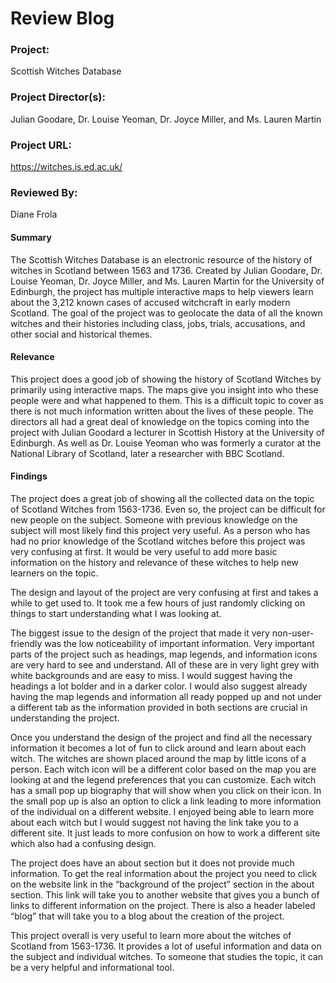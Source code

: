 # **Review Blog**

### **Project:** 
Scottish Witches Database

### **Project Director(s):** 
Julian Goodare, Dr. Louise Yeoman, Dr. Joyce Miller, and Ms. Lauren Martin

### **Project URL:** 
https://witches.is.ed.ac.uk/

### **Reviewed By:** 
Diane Frola


#### **Summary**
The Scottish Witches Database is an electronic resource of the history of witches in Scotland between 1563 and 1736. Created by Julian Goodare, Dr. Louise Yeoman, Dr. Joyce Miller, and Ms. Lauren Martin for the University of Edinburgh, the project has multiple interactive maps to help viewers learn about the 3,212 known cases of accused witchcraft in early modern Scotland. The goal of the project was to geolocate the data of all the known witches and their histories including class, jobs, trials, accusations, and other social and historical themes. 

#### **Relevance**
This project does a good job of showing the history of Scotland Witches by primarily using interactive maps. The maps give you insight into who these people were and what happened to them. This is a difficult topic to cover as there is not much information written about the lives of these people. The directors all had a great deal of knowledge on the topics coming into the project with Julian Goodard a lecturer in Scottish History at the University of Edinburgh. As well as Dr. Louise Yeoman who was formerly a curator at the National Library of Scotland, later a researcher with BBC Scotland.


#### **Findings**
The project does a great job of showing all the collected data on the topic of Scotland Witches from 1563-1736. Even so, the project can be difficult for new people on the subject. Someone with previous knowledge on the subject will most likely find this project very useful. As a person who has had no prior knowledge of the Scotland witches before this project was very confusing at first. It would be very useful to add more basic information on the history and relevance of these witches to help new learners on the topic. 

The design and layout of the project are very confusing at first and takes a while to get used to. It took me a few hours of just randomly clicking on things to start understanding what I was looking at. 

The biggest issue to the design of the project that made it very non-user-friendly was the low noticeability of important information. Very important parts of the project such as headings, map legends, and information icons are very hard to see and understand. All of these are in very light grey with white backgrounds and are easy to miss. I would suggest having the headings a lot bolder and in a darker color. I would also suggest already having the map legends and information all ready popped up and not under a different tab as the information provided in both sections are crucial in understanding the project. 



Once you understand the design of the project and find all the necessary information it becomes a lot of fun to click around and learn about each witch. The witches are shown placed around the map by little icons of a person. Each witch icon will be a different color based on the map you are looking at and the legend preferences that you can customize. Each witch has a small pop up biography that will show when you click on their icon. In the small pop up is also an option to click a link leading to more information of the individual on a different website. I enjoyed being able to learn more about each witch but I would suggest not having the link take you to a different site. It just leads to more confusion on how to work a different site which also had a confusing design. 

The project does have an about section but it does not provide much information. To get the real information about the project you need to click on the website link in the “background of the project” section in the about section. This link will take you to another website that gives you a bunch of links to different information on the project. There is also a header labeled “blog” that will take you to a blog about the creation of the project.

This project overall is very useful to learn more about the witches of Scotland from 1563-1736. It provides a lot of useful information and data on the subject and individual witches. To someone that studies the topic, it can be a very helpful and informational tool. 
